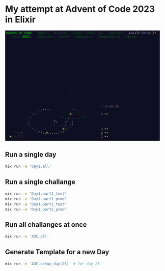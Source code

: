 # My attempt at Advent of Code 2023 in Elixir

![Progress Screenshot](./progress.png)

## Run a single day

```sh
mix run -e 'Day1.all'
```

## Run a single challange

```sh
mix run -e 'Day1.part1_test'
mix run -e 'Day1.part1_prod'
mix run -e 'Day1.part2_test'
mix run -e 'Day1.part2_prod'
```

## Run all challanges at once

```sh
mix run -e 'AOC.all'
```

## Generate Template for a new Day

```sh
mix run -e 'AOC.setup_day(25)' # for day 25
```